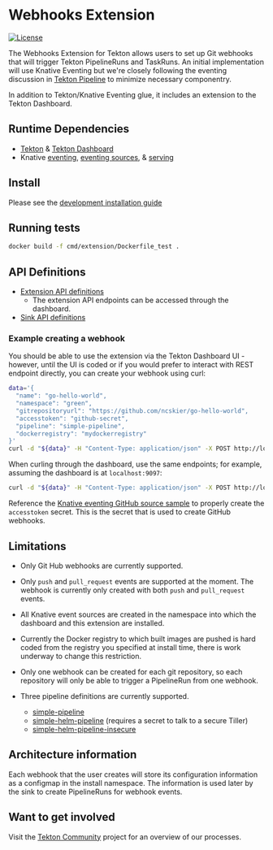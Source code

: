 # Webhooks Extension
[![License](https://img.shields.io/badge/License-Apache%202.0-blue.svg)](https://github.com/kubernetes/experimental/blob/master/LICENSE)

The Webhooks Extension for Tekton allows users to set up Git webhooks that will trigger Tekton PipelineRuns and TaskRuns. An initial implementation will use Knative Eventing but we're closely following the eventing discussion in  [Tekton Pipeline](https://github.com/tektoncd/pipeline) to minimize necessary componentry.

In addition to Tekton/Knative Eventing glue, it includes an extension to the Tekton Dashboard.

## Runtime Dependencies
- [Tekton](https://github.com/tektoncd/pipeline) & [Tekton Dashboard](https://github.com/tektoncd/dashboard)
- Knative [eventing](https://knative.dev/docs/eventing/), [eventing sources](https://knative.dev/docs/eventing/sources/), & [serving](https://knative.dev/docs/serving/)

## Install
Please see the [development installation guide](https://github.com/tektoncd/experimental/blob/master/webhooks-extension/test/README.md#scripting)

## Running tests

```bash
docker build -f cmd/extension/Dockerfile_test .
```

## API Definitions

- [Extension API definitions](cmd/extension/README.md)
  - The extension API endpoints can be accessed through the dashboard.
- [Sink API definitions](cmd/sink/README.md)

### Example creating a webhook

You should be able to use the extension via the Tekton Dashboard UI - however, until the UI is coded or if you would prefer to interact with REST endpoint directly, you can create your webhook using curl:

```bash
data='{
  "name": "go-hello-world",
  "namespace": "green",
  "gitrepositoryurl": "https://github.com/ncskier/go-hello-world",
  "accesstoken": "github-secret",
  "pipeline": "simple-pipeline",
  "dockerregistry": "mydockerregistry"
}'
curl -d "${data}" -H "Content-Type: application/json" -X POST http://localhost:8080/webhooks
```

When curling through the dashboard, use the same endpoints; for example, assuming the dashboard is at `localhost:9097`:

```bash
curl -d "${data}" -H "Content-Type: application/json" -X POST http://localhost:9097/webhooks
```

Reference the [Knative eventing GitHub source sample](https://knative.dev/docs/eventing/samples/github-source/) to properly create the `accesstoken` secret. This is the secret that is used to create GitHub webhooks.

## Limitations

- Only Git Hub webhooks are currently supported.
- Only `push` and `pull_request` events are supported at the moment. The webhook is currently only created with both `push` and `pull_request` events.
- All Knative event sources are created in the namespace into which the dashboard and this extension are installed.
- Currently the Docker registry to which built images are pushed is hard coded from the registry you specified at install time, there is work underway to change this restriction.
- Only one webhook can be created for each git repository, so each repository will only be able to trigger a PipelineRun from one webhook.

- Three pipeline definitions are currently supported.

  - [simple-pipeline](https://github.com/pipeline-hotel/example-pipelines/blob/master/config/pipeline.yaml)
  - [simple-helm-pipeline](https://github.com/pipeline-hotel/example-pipelines/blob/master/config/helm-pipeline.yaml) (requires a secret to talk to a secure Tiller)
  - [simple-helm-pipeline-insecure](https://github.com/pipeline-hotel/example-pipelines/blob/master/config/helm-insecure-pipeline.yaml.yaml)

## Architecture information

Each webhook that the user creates will store its configuration information as a configmap in the install namespace. The information is used later by the sink to create PipelineRuns for webhook events.

## Want to get involved

Visit the [Tekton Community](https://github.com/tektoncd/community) project for an overview of our processes.
